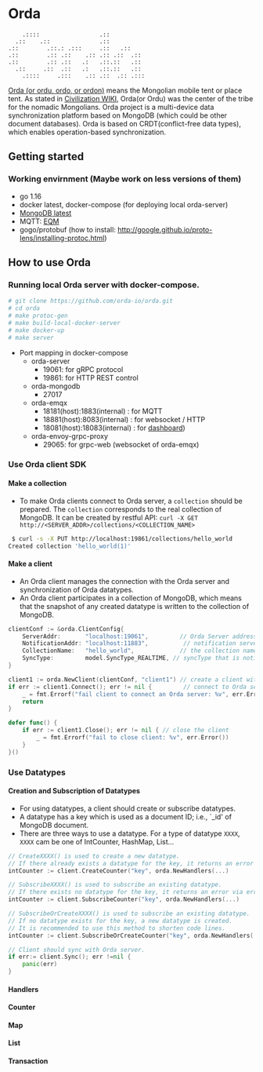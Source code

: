 # Orda
```
    .::::                 .::          
  .::    .::              .::          
.::        .::.: .:::     .::   .::    
.::        .:: .::    .:: .:: .::  .:: 
.::        .:: .::   .:   .::.::   .:: 
  .::     .::  .::   .:   .::.::   .:: 
    .::::     .:::    .:: .::  .:: .:::                                       
```

[Orda (or ordu, ordo, or ordon)](https://en.wikipedia.org/wiki/Orda_(organization)) means the Mongolian mobile tent or place tent.
As stated in [Civilization WIKI](https://civilization.fandom.com/wiki/Ordu_(Civ6)), Orda(or Ordu) was the center of the tribe for the nomadic Mongolians.
Orda project is a multi-device data synchronization platform based on MongoDB (which could be other document databases). 
Orda is based on CRDT(conflict-free data types), which enables operation-based synchronization.  


## Getting started

### Working envirnment (Maybe work on less versions of them)

- go 1.16
- docker latest, docker-compose (for deploying local orda-server)
- [MongoDB latest](https://hub.docker.com/_/mongo)
- MQTT: [EQM](https://www.emqx.io/)
- gogo/protobuf (how to install: http://google.github.io/proto-lens/installing-protoc.html)


## How to use Orda
 
### Running local Orda server with docker-compose.
 ```bash
 # git clone https://github.com/orda-io/orda.git
 # cd orda
 # make protoc-gen
 # make build-local-docker-server
 # make docker-up
 # make server
 ```

- Port mapping in docker-compose
  * orda-server
    - 19061: for gRPC protocol
    - 19861: for HTTP REST control
  * orda-mongodb
    - 27017
  * orda-emqx
    - 18181(host):1883(internal) : for MQTT
    - 18881(host):8083(internal) : for websocket / HTTP
    - 18081(host):18083(internal) : for [dashboard](http://localhost:18081))
  * orda-envoy-grpc-proxy
    - 29065: for grpc-web (websocket of orda-emqx)

### Use Orda client SDK

#### Make a collection
 - To make Orda clients connect to Orda server, a `collection` should be prepared. The `collection` corresponds to the real collection of MongoDB. It can be created by restful API: `curl -X GET http://<SERVER_ADDR>/collections/<COLLECTION_NAME>`
```bash
 $ curl -s -X PUT http://localhost:19861/collections/hello_world
Created collection 'hello_world(1)'
```
#### Make a client
 - An Orda client manages the connection with the Orda server and synchronization of Orda datatypes.   
 - An Orda client participates in a collection of MongoDB, which means that the snapshot of any created datatype is written to the collection of MongoDB.   
```go
clientConf := &orda.ClientConfig{
    ServerAddr:       "localhost:19061",         // Orda Server address.
    NotificationAddr: "localhost:11883",          // notification server address.
    CollectionName:   "hello_world",             // the collection name of MongoDB which the client participates in.
    SyncType:         model.SyncType_REALTIME, // syncType that is notified in real-time from notification server.
}

client1 := orda.NewClient(clientConf, "client1") // create a client with alias "client1".
if err := client1.Connect(); err != nil {         // connect to Orda server
    _ = fmt.Errorf("fail client to connect an Orda server: %v", err.Error())
    return
}

defer func() {
    if err := client1.Close(); err != nil { // close the client
        _ = fmt.Errorf("fail to close client: %v", err.Error())
    }
}()
```
### Use Datatypes

#### Creation and Subscription of Datatypes
 - For using datatypes, a client should create or subscribe datatypes. 
 - A datatype has a key which is used as a document ID; i.e., `_id' of MongoDB document.
 - There are three ways to use a datatype. For a type of datatype `XXXX`, `XXXX` cam be one of IntCounter, HashMap, List... 
```go
// CreateXXXX() is used to create a new datatype. 
// If there already exists a datatype for the key, it returns an error via error handler.
intCounter := client.CreateCounter("key", orda.NewHandlers(...)

// SubscribeXXXX() is used to subscribe an existing datatype. 
// If there exists no datatype for the key, it returns an error via error handler
intCounter := client.SubscribeCounter("key", orda.NewHandlers(...)

// SubscribeOrCreateXXXX() is used to subscribe an existing datatype. 
// If no datatype exists for the key, a new datatype is created. 
// It is recommended to use this method to shorten code lines.
intCounter := client.SubscribeOrCreateCounter("key", orda.NewHandlers(...)

// Client should sync with Orda server.
if err:= client.Sync(); err !=nil {
    panic(err)
}
```

#### Handlers

#### Counter

#### Map

#### List

#### Transaction

